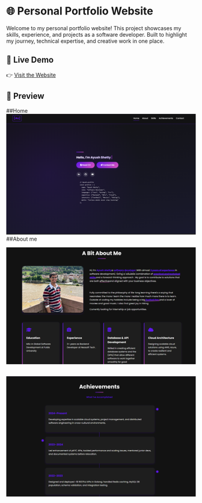# 🌐 Personal Portfolio Website

Welcome to my personal portfolio website! This project showcases my skills, experience, and projects as a software developer. Built to highlight my journey, technical expertise, and creative work in one place.

## 🚀 Live Demo

👉 [Visit the Website](https://ayushshettydev.netlify.app/)  


## 📸 Preview

##Home
![Portfolio Preview](./assets/Screenshot%202025-04-29%20193736.png)
##About me


![Portfolio Preview](./assets/Screenshot%202025-04-29%20193756.png)

##
![Portfolio Preview](./assets/Screenshot%202025-04-29%20193822.png)



